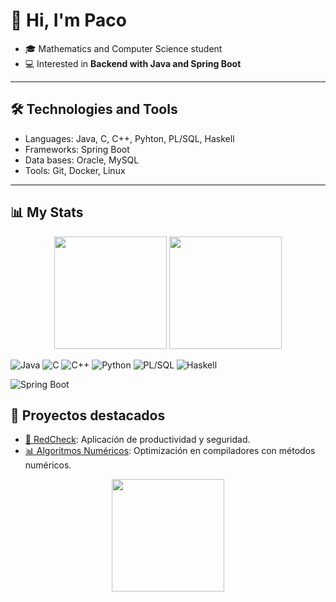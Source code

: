 # 👋 Hi, I'm Paco

- 🎓 Mathematics and Computer Science student 
- 💻 Interested in **Backend with Java and Spring Boot**  
<!--🚀 Actualmente trabajando en **RedCheck**
-->

---

## 🛠️ Technologies and Tools
- Languages: Java, C, C++, Pyhton, PL/SQL, Haskell
- Frameworks: Spring Boot
- Data bases: Oracle, MySQL
- Tools: Git, Docker, Linux

---

## 📊 My Stats
<p align="center">
  <img src="https://github-readme-stats.vercel.app/api?username=Pacolias&show_icons=true&theme=tokyonight" height="180em"/>
  <img src="https://github-readme-stats.vercel.app/api/top-langs/?username=Pacolias&layout=compact&theme=tokyonight" height="180em"/>
</p>

![Java](https://img.shields.io/badge/Java-ED8B00?style=for-the-badge&logo=openjdk&logoColor=white)
![C](https://img.shields.io/badge/C-00599C?style=for-the-badge&logo=c&logoColor=white)
![C++](https://img.shields.io/badge/C++-00599C?style=for-the-badge&logo=cplusplus&logoColor=white)
![Python](https://img.shields.io/badge/Python-3776AB?style=for-the-badge&logo=python&logoColor=white)
![PL/SQL](https://img.shields.io/badge/PL%2FSQL-F80000?style=for-the-badge&logo=oracle&logoColor=white)
![Haskell](https://img.shields.io/badge/Haskell-5D4F85?style=for-the-badge&logo=haskell&logoColor=white)

![Spring Boot](https://img.shields.io/badge/Spring_Boot-6DB33F?style=for-the-badge&logo=springboot&logoColor=white)

## 🚀 Proyectos destacados
- [🔐 RedCheck](https://github.com/TU_USUARIO/RedCheck): Aplicación de productividad y seguridad.
- [📊 Algoritmos Numéricos](https://github.com/TU_USUARIO/optimizacion-compiladores): Optimización en compiladores con métodos numéricos.


<p align="center">
  <img src="https://streak-stats.demolab.com?user=Pacolias&theme=tokyonight&date_format=j%20M%5B%20Y%5D" height="180em"/>
</p>

<!-- ## Hi there 👋
-->

<!--
**Pacolias/Pacolias** is a ✨ _special_ ✨ repository because its `README.md` (this file) appears on your GitHub profile.

Here are some ideas to get you started:

- 🔭 I’m currently working on ...
- 🌱 I’m currently learning ...
- 👯 I’m looking to collaborate on ...
- 🤔 I’m looking for help with ...
- 💬 Ask me about ...
- 📫 How to reach me: ...
- 😄 Pronouns: ...
- ⚡ Fun fact: ...
-->
